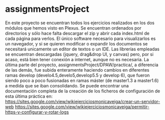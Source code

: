 # assignmentsProject
En este proyecto se encuentran todos los ejercicios realizados en los dos módulos que hemos visto en Plexus. 
Se encuentran ordenados por directorios y sólo hace falta descargar el zip y abrir cada index.html de cada página para verlos.
El único software necesario para visualizarlos es un navegador, y si se quieren modificar o expandir los documentos se necesitará unicamente un editor de textos o un IDE. Las librerías empleadas se encuentran descargadas (jquery, drag&drop UI, y canvas) pero, por si acaso, está bien tener conexión a internet, aunque no es necesaria. 
La última parte del proyecto, assignmentsProject/DPAW/practica/, a diferencia de las demás, fue subida enteramente haciendo cambios en diferentes ramas develop (develo4.5,develo5,develop5.5 y develop 6), que fueron siendo poco a poco fusionadas en ramas máster (de master1.3 a master1.6) a medida que se iban consolidando. 
Se puede encontrar una documentación completa de la creación de los ficheros de configuración de esta última práctica en: 
https://sites.google.com/view/wikiejerciciosmonicaveiga/crear-un-servidor-web
https://sites.google.com/view/wikiejerciciosmonicaveiga/permitir-https-y-configurar-y-rotar-logs
 